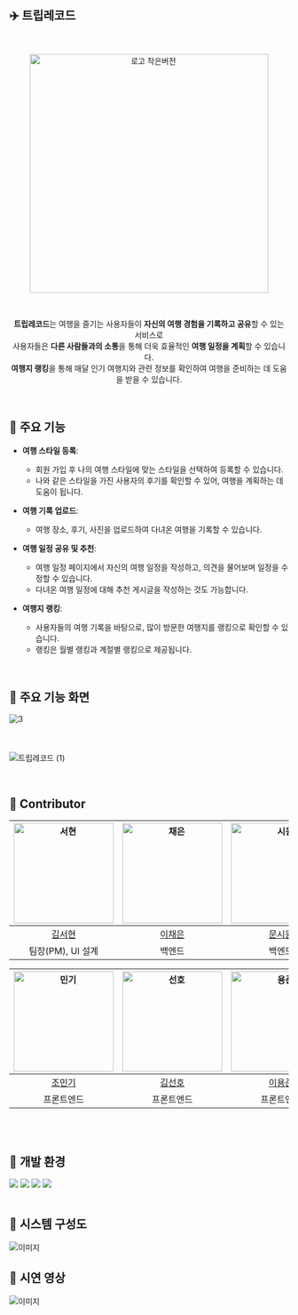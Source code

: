 <br>

## ✈️ 트립레코드 
<br>
<p align="center">
  <img src="https://github.com/user-attachments/assets/ad4f5176-cef4-4ee6-928b-fe2406da99bf" alt="로고 작은버전" width="430px">
</p> <br>

<p align="center">
  <strong>트립레코드</strong>는 여행을 즐기는 사용자들이 <strong>자신의 여행 경험을 기록하고 공유</strong>할 수 있는 서비스로 <br>
  사용자들은 <strong>다른 사람들과의 소통</strong>을 통해 더욱 효율적인 <strong>여행 일정을 계획</strong>할 수 있습니다. <br>
  <strong>여행지 랭킹</strong>을 통해 매달 인기 여행지와 관련 정보를 확인하여 여행을 준비하는 데 도움을 받을 수 있습니다.
</p>
<br>

## 🔹 주요 기능
- **여행 스타일 등록**:
  - 회원 가입 후 나의 여행 스타일에 맞는 스타일을 선택하여 등록할 수 있습니다. <br>
  - 나와 같은 스타일을 가진 사용자의 후기를 확인할 수 있어, 여행을 계획하는 데 도움이 됩니다. <br>

- **여행 기록 업로드**:
  - 여행 장소, 후기, 사진을 업로드하여 다녀온 여행을 기록할 수 있습니다.  <br>
  
- **여행 일정 공유 및 추천**:
  - 여행 일정 페이지에서 자신의 여행 일정을 작성하고, 의견을 물어보며 일정을 수정할 수 있습니다. <br>
  - 다녀온 여행 일정에 대해 추천 게시글을 작성하는 것도 가능합니다. <br>
  
- **여행지 랭킹**:
  - 사용자들의 여행 기록을 바탕으로, 많이 방문한 여행지를 랭킹으로 확인할 수 있습니다. <br>
  - 랭킹은 월별 랭킹과 계절별 랭킹으로 제공됩니다. <br>

<br>


## 🔹 주요 기능 화면
![3](https://github.com/user-attachments/assets/31155ee3-9eae-435d-a0a7-ffce4634d0ad) <br> <br> <br> <br>
![트립레코드  (1)](https://github.com/user-attachments/assets/f7ff2529-397d-4d09-be95-c11e5c935886)



<br>

## 🔹 Contributor
| <img width="180px" alt="서현" src="https://github.com/khoikangim.png"> | <img width="180px" alt="채은" src="https://github.com/ChaeAg.png"> | <img width="180px" alt="시원" src="https://github.com/muncool39.png"> | <img width="180px" alt="서연" src="https://github.com/gitseoyeon.png"> |
|:----------------------------------------------------------------------:|:-------------------------------------------------------------------:|:--------------------------------------------------------------------:|:--------------------------------------------------------------------:|
|              [김서현](https://github.com/khoikangim)              |               [이채은](https://github.com/ChaeAg)              |               [문시원](https://github.com/muncool39)              |               [민서연](https://github.com/gitseoyeon)              |
|                     팀장(PM), UI 설계                     |                          백엔드                          |                          백엔드                          |                          백엔드                          |

| <img width="180px" alt="민기" src="https://github.com/Nail0606.png"> | <img width="180px" alt="선호" src="https://github.com/Sunho-97.png"> | <img width="180px" alt="용준" src="https://github.com/Goongam.png"> |
|:--------------------------------------------------------------------:|:--------------------------------------------------------------------:|:-------------------------------------------------------------------:|
|               [조민기](https://github.com/Nail0606)              |              [김선호](https://github.com/Sunho-97)              |               [이용준](https://github.com/Goongam)              |
|                          프론트엔드                          |                          프론트엔드                          |                          프론트엔드                          |

<br><br>

## 🔹 개발 환경
<img src="https://img.shields.io/badge/java 17-007396?style=for-the-badge&logo=java&logoColor=white"> <img src="https://img.shields.io/badge/spring-6DB33F?style=for-the-badge&logo=spring&logoColor=white"> <img src="https://img.shields.io/badge/mysql-4479A1?style=for-the-badge&logo=mysql&logoColor=white"> <img src="https://img.shields.io/badge/AWS-%23FF9900.svg?style=for-the-badge&logo=amazon-aws&logoColor=white"> <br>
<br>

## 🔹 시스템 구성도
![이미지](https://github.com/user-attachments/assets/0d67dce0-f129-450a-879e-32f6c2510002)
<br>

## 🔹 시연 영상
![이미지](https://github.com/user-attachments/assets/0d67dce0-f129-450a-879e-32f6c2510002) <br>

